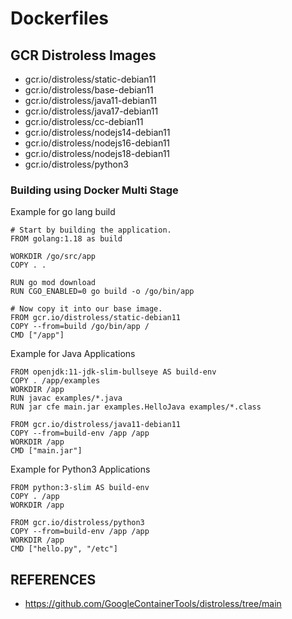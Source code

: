 # Dockerfiles

## GCR Distroless Images

- gcr.io/distroless/static-debian11
- gcr.io/distroless/base-debian11
- gcr.io/distroless/java11-debian11
- gcr.io/distroless/java17-debian11
- gcr.io/distroless/cc-debian11
- gcr.io/distroless/nodejs14-debian11
- gcr.io/distroless/nodejs16-debian11
- gcr.io/distroless/nodejs18-debian11
- gcr.io/distroless/python3

### Building using Docker Multi Stage

Example for go lang build

```
# Start by building the application.
FROM golang:1.18 as build

WORKDIR /go/src/app
COPY . .

RUN go mod download
RUN CGO_ENABLED=0 go build -o /go/bin/app

# Now copy it into our base image.
FROM gcr.io/distroless/static-debian11
COPY --from=build /go/bin/app /
CMD ["/app"]
```

Example for Java Applications
```
FROM openjdk:11-jdk-slim-bullseye AS build-env
COPY . /app/examples
WORKDIR /app
RUN javac examples/*.java
RUN jar cfe main.jar examples.HelloJava examples/*.class 

FROM gcr.io/distroless/java11-debian11
COPY --from=build-env /app /app
WORKDIR /app
CMD ["main.jar"]
```

Example for Python3 Applications
```
FROM python:3-slim AS build-env
COPY . /app
WORKDIR /app

FROM gcr.io/distroless/python3
COPY --from=build-env /app /app
WORKDIR /app
CMD ["hello.py", "/etc"]
```

## REFERENCES
- https://github.com/GoogleContainerTools/distroless/tree/main
